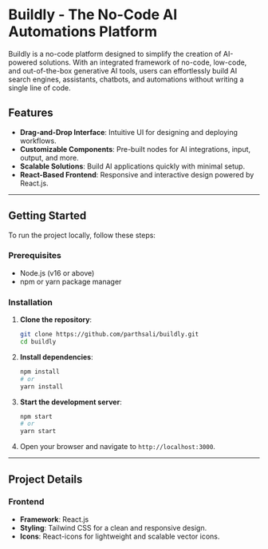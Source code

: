 # Buildly - The No-Code AI Automations Platform

Buildly is a no-code platform designed to simplify the creation of AI-powered solutions. With an integrated framework of no-code, low-code, and out-of-the-box generative AI tools, users can effortlessly build AI search engines, assistants, chatbots, and automations without writing a single line of code.

## Features

- **Drag-and-Drop Interface**: Intuitive UI for designing and deploying workflows.
- **Customizable Components**: Pre-built nodes for AI integrations, input, output, and more.
- **Scalable Solutions**: Build AI applications quickly with minimal setup.
- **React-Based Frontend**: Responsive and interactive design powered by React.js.

---

## Getting Started

To run the project locally, follow these steps:

### Prerequisites

- Node.js (v16 or above)
- npm or yarn package manager

### Installation

1. **Clone the repository**:

   ```bash
   git clone https://github.com/parthsali/buildly.git
   cd buildly
   ```

2. **Install dependencies**:

   ```bash
   npm install
   # or
   yarn install
   ```

3. **Start the development server**:

   ```bash
   npm start
   # or
   yarn start
   ```

4. Open your browser and navigate to `http://localhost:3000`.

---

## Project Details

### Frontend

- **Framework**: React.js
- **Styling**: Tailwind CSS for a clean and responsive design.
- **Icons**: React-icons for lightweight and scalable vector icons.
